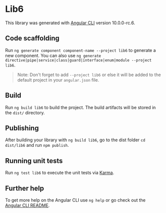 # Lib6

This library was generated with [Angular CLI](https://github.com/angular/angular-cli) version 10.0.0-rc.6.

## Code scaffolding

Run `ng generate component component-name --project lib6` to generate a new component. You can also use `ng generate directive|pipe|service|class|guard|interface|enum|module --project lib6`.
> Note: Don't forget to add `--project lib6` or else it will be added to the default project in your `angular.json` file. 

## Build

Run `ng build lib6` to build the project. The build artifacts will be stored in the `dist/` directory.

## Publishing

After building your library with `ng build lib6`, go to the dist folder `cd dist/lib6` and run `npm publish`.

## Running unit tests

Run `ng test lib6` to execute the unit tests via [Karma](https://karma-runner.github.io).

## Further help

To get more help on the Angular CLI use `ng help` or go check out the [Angular CLI README](https://github.com/angular/angular-cli/blob/master/README.md).
